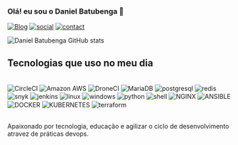 ### Olá! eu sou o Daniel Batubenga 👋

[![Blog](https://img.shields.io/badge/Medium-12100E?style=for-the-badge&logo=medium&logoColor=white)](https://medium.com/@daniel.batubenga)
[![social](https://img.shields.io/badge/LinkedIn-0077B5?style=for-the-badge&logo=linkedin&logoColor=white)](https://www.linkedin.com/in/daniel-batubenga)
[![contact](https://img.shields.io/badge/Gmail-D14836?style=for-the-badge&logo=gmail&logoColor=white)](https://daniel.batubenga@gmail.com)

![Daniel Batubenga GitHub stats](https://github-readme-stats.vercel.app/api?username=danielbatubenga&show_icons=true&theme=radical)

## Tecnologias que uso no meu dia

<div style="display: inline_block"><br/>
    <img align="center" alt="CircleCI" src="https://img.shields.io/badge/circleci-343434?style=for-the-badge&logo=circleci&logoColor=white">
    <img align="center" alt="Amazon AWS" src="https://img.shields.io/badge/Amazon_AWS-FF9900?style=for-the-badge&logo=amazonaws&logoColor=white">
    <img align="center" alt="DroneCI" src="https://img.shields.io/badge/Drone_CI-212121?style=for-the-badge&logo=drone&logoColor=white">
    <img align="center" alt="MariaDB" src="https://img.shields.io/badge/MariaDB-003545?style=for-the-badge&logo=mariadb&logoColor=white">
    <img align="center" alt="postgresql" src="https://img.shields.io/badge/PostgreSQL-316192?style=for-the-badge&logo=postgresql&logoColor=white">
    <img align="center" alt="redis" src="https://img.shields.io/badge/redis-%23DD0031.svg?&style=for-the-badge&logo=redis&logoColor=white">
    <img align="center" alt="snyk" src="https://img.shields.io/badge/Snyk-4C4A73?style=for-the-badge&logo=snyk&logoColor=white">
    <img align="center" alt="jenkins" src="https://img.shields.io/badge/Jenkins-D24939?style=for-the-badge&logo=Jenkins&logoColor=white">
    <img align="center" alt="linux" src="https://img.shields.io/badge/Linux-FCC624?style=for-the-badge&logo=linux&logoColor=black">
    <img align="center" alt="windows" src="https://img.shields.io/badge/Windows-0078D6?style=for-the-badge&logo=windows&logoColor=white">
    <img align="center" alt="python" src="https://img.shields.io/badge/Python-14354C?style=for-the-badge&logo=python&logoColor=white">
    <img align="center" alt="shell" src="https://img.shields.io/badge/Shell_Script-121011?style=for-the-badge&logo=gnu-bash&logoColor=white">
    <img align="center" alt="NGINX" src="https://img.shields.io/badge/nginx-%23009639.svg?style=for-the-badge&logo=nginx&logoColor=white">
    <img align="center" alt="ANSIBLE" src="https://img.shields.io/badge/ansible-%231A1918.svg?style=for-the-badge&logo=ansible&logoColor=white">
    <img align="center" alt="DOCKER" src="https://img.shields.io/badge/docker-%230db7ed.svg?style=for-the-badge&logo=docker&logoColor=white">
    <img align="center" alt="KUBERNETES" src="https://img.shields.io/badge/kubernetes-%23326ce5.svg?style=for-the-badge&logo=kubernetes&logoColor=white">
    <img align="center" alt="terraform" src="https://img.shields.io/badge/terraform-%235835CC.svg?style=for-the-badge&logo=terraform&logoColor=white">
</div><br/>

Apaixonado por tecnologia, educação e agilizar o ciclo de desenvolvimento atravez de práticas devops.

